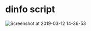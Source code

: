 # dinfo script


![Screenshot at 2019-03-12 14-36-53](https://user-images.githubusercontent.com/43719011/54175278-f7f0ff80-44d5-11e9-8c54-2a69f963eb49.png)
